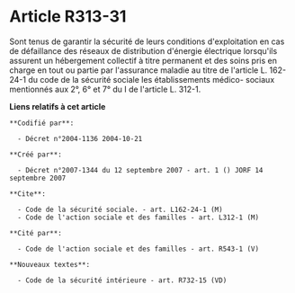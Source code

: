 # Article R313-31

Sont tenus de garantir la sécurité de leurs conditions d'exploitation en cas de défaillance des réseaux de distribution
d'énergie électrique lorsqu'ils assurent un hébergement collectif à titre permanent et des soins pris en charge en tout ou
partie par l'assurance maladie au titre de l'article L. 162-24-1 du code de la sécurité sociale les établissements médico-
sociaux mentionnés aux 2°, 6° et 7° du I de l'article L. 312-1.

**Liens relatifs à cet article**

	**Codifié par**:

	  - Décret n°2004-1136 2004-10-21

	**Créé par**:

	  - Décret n°2007-1344 du 12 septembre 2007 - art. 1 () JORF 14 septembre 2007

	**Cite**:

	  - Code de la sécurité sociale. - art. L162-24-1 (M)
	  - Code de l'action sociale et des familles - art. L312-1 (M)

	**Cité par**:

	  - Code de l'action sociale et des familles - art. R543-1 (V)

	**Nouveaux textes**:

	  - Code de la sécurité intérieure - art. R732-15 (VD)
